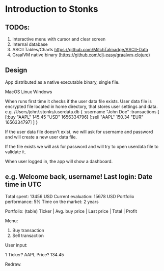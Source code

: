 # Introduction to Stonks

## TODOs:

1. Interactive menu with cursor and clear screen
2. Internal database
3. ASCII Tables/Charts https://github.com/MitchTalmadge/ASCII-Data
4. GraalVM native binary (https://github.com/clj-easy/graalvm-clojure)


## Design

App distributed as a native executable binary, single file.

MacOS
Linux
Windows

When runs first time it checks if the user data file exists.
User data file is encrypted file located in home directory, 
that stores user settings and data.
e.g. /Users/john/.stonks/userdata.db
{
  :username "John Doe"
  :transactions [
    [:buy "AAPL" 145.45 "USD" 1656334796]
    [:sell "AAPL" 150.34 "EUR" 1656334797]
  ]
}

If the user data file doesn't exist, we will ask for username and password
and will create a new user data file.

If the file exists we will ask for password and will try to open userdata file
to validate it.

When user logged in, the app will show a dashboard.

e.g.
Welcome back, username!
Last login: Date time in UTC
---
Total spent: 13456 USD
Current evaluation: 15678 USD
Portfolio performance: 5%
Time on the market: 2 years

Portfolio:
(table)
Ticker  |  Avg. buy price  |  Last price   |   Total   |   Profit

Menu:

1. Buy transaction
2. Sell transaction

User input:

1
Ticker?
AAPL
Price?
134.45

Redraw.
